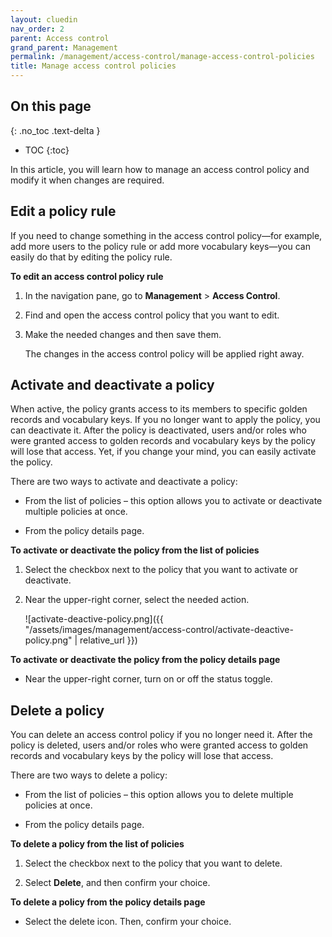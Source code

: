 ```yaml
---
layout: cluedin
nav_order: 2
parent: Access control
grand_parent: Management
permalink: /management/access-control/manage-access-control-policies
title: Manage access control policies
---
```

## On this page
{: .no_toc .text-delta }
- TOC
{:toc}

In this article, you will learn how to manage an access control policy and modify it when changes are required.

## Edit a policy rule

If you need to change something in the access control policy—for example, add more users to the policy rule or add more vocabulary keys—you can easily do that by editing the policy rule.

**To edit an access control policy rule**

1. In the navigation pane, go to **Management** > **Access Control**.

1. Find and open the access control policy that you want to edit.

1. Make the needed changes and then save them.

    The changes in the access control policy will be applied right away.

## Activate and deactivate a policy

When active, the policy grants access to its members to specific golden records and vocabulary keys. If you no longer want to apply the policy, you can deactivate it. After the policy is deactivated, users and/or roles who were granted access to golden records and vocabulary keys by the policy will lose that access. Yet, if you change your mind, you can easily activate the policy.

There are two ways to activate and deactivate a policy:

- From the list of policies – this option allows you to activate or deactivate multiple policies at once.

- From the policy details page.

**To activate or deactivate the policy from the list of policies**

1. Select the checkbox next to the policy that you want to activate or deactivate.

1. Near the upper-right corner, select the needed action.

    ![activate-deactive-policy.png]({{ "/assets/images/management/access-control/activate-deactive-policy.png" | relative_url }})

**To activate or deactivate the policy from the policy details page**

- Near the upper-right corner, turn on or off the status toggle.

## Delete a policy

You can delete an access control policy if you no longer need it. After the policy is deleted, users and/or roles who were granted access to golden records and vocabulary keys by the policy will lose that access.

There are two ways to delete a policy:

- From the list of policies – this option allows you to delete multiple policies at once.

- From the policy details page.

**To delete a policy from the list of policies**

1. Select the checkbox next to the policy that you want to delete.

1. Select **Delete**, and then confirm your choice.

**To delete a policy from the policy details page**

- Select the delete icon. Then, confirm your choice.